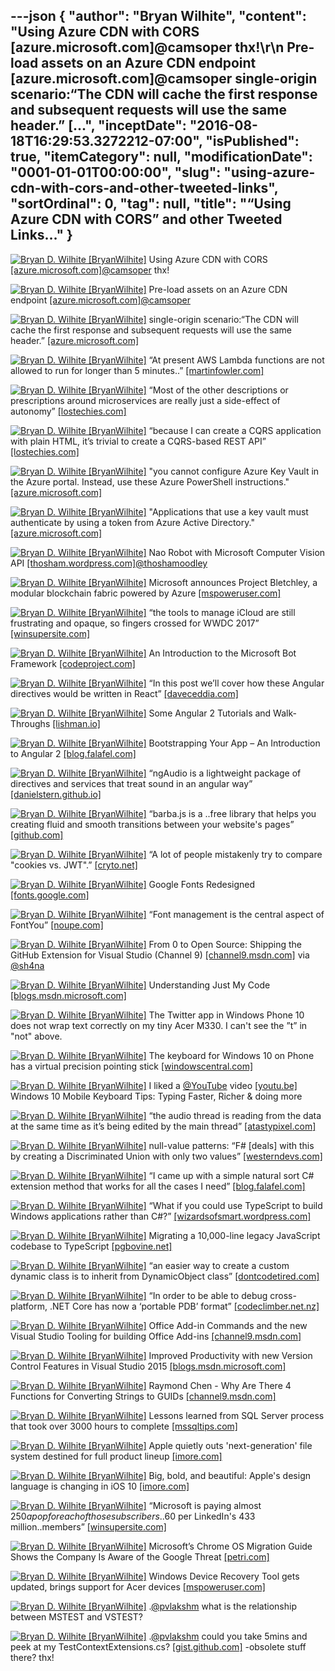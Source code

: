 ---json
{
  "author": "Bryan Wilhite",
  "content": "Using Azure CDN with CORS [azure.microsoft.com]@camsoper thx!\r\n     Pre-load assets on an Azure CDN endpoint [azure.microsoft.com]@camsoper single-origin scenario:“The CDN will cache the first response and subsequent requests will use the same header.” [...",
  "inceptDate": "2016-08-18T16:29:53.3272212-07:00",
  "isPublished": true,
  "itemCategory": null,
  "modificationDate": "0001-01-01T00:00:00",
  "slug": "using-azure-cdn-with-cors-and-other-tweeted-links",
  "sortOrdinal": 0,
  "tag": null,
  "title": "“Using Azure CDN with CORS” and other Tweeted Links…"
}
---

[<img alt="Bryan D. Wilhite [BryanWilhite]" src="https://songhay.blob.core.windows.net/shared-social-twitter/BryanWilhite.jpeg">](http://t.co/UNdqV0Z1zz "Bryan D. Wilhite [BryanWilhite]") Using Azure CDN with CORS [[azure.microsoft.com]](https://azure.microsoft.com/en-us/documentation/articles/cdn-cors/)[@camsoper](http://twitter.com/camsoper) thx! 

[<img alt="Bryan D. Wilhite [BryanWilhite]" src="https://songhay.blob.core.windows.net/shared-social-twitter/BryanWilhite.jpeg">](http://t.co/UNdqV0Z1zz "Bryan D. Wilhite [BryanWilhite]") Pre-load assets on an Azure CDN endpoint [[azure.microsoft.com]](https://azure.microsoft.com/en-us/documentation/articles/cdn-preload-endpoint/)[@camsoper](http://twitter.com/camsoper)

[<img alt="Bryan D. Wilhite [BryanWilhite]" src="https://songhay.blob.core.windows.net/shared-social-twitter/BryanWilhite.jpeg">](http://t.co/UNdqV0Z1zz "Bryan D. Wilhite [BryanWilhite]") single-origin scenario:“The CDN will cache the first response and subsequent requests will use the same header.” [[azure.microsoft.com]](https://azure.microsoft.com/en-us/documentation/articles/cdn-cors/)

[<img alt="Bryan D. Wilhite [BryanWilhite]" src="https://songhay.blob.core.windows.net/shared-social-twitter/BryanWilhite.jpeg">](http://t.co/UNdqV0Z1zz "Bryan D. Wilhite [BryanWilhite]") “At present AWS Lambda functions are not allowed to run for longer than 5 minutes..” [[martinfowler.com]](http://martinfowler.com/articles/serverless.html#unpacking-faas)

[<img alt="Bryan D. Wilhite [BryanWilhite]" src="https://songhay.blob.core.windows.net/shared-social-twitter/BryanWilhite.jpeg">](http://t.co/UNdqV0Z1zz "Bryan D. Wilhite [BryanWilhite]") “Most of the other descriptions or prescriptions around microservices are really just a side-effect of autonomy” [[lostechies.com]](https://lostechies.com/jimmybogard/2016/06/03/what-microservices-is-not/)

[<img alt="Bryan D. Wilhite [BryanWilhite]" src="https://songhay.blob.core.windows.net/shared-social-twitter/BryanWilhite.jpeg">](http://t.co/UNdqV0Z1zz "Bryan D. Wilhite [BryanWilhite]") “because I can create a CQRS application with plain HTML, it’s trivial to create a CQRS-based REST API” [[lostechies.com]](https://lostechies.com/jimmybogard/2016/06/01/cqrs-and-rest-the-perfect-match/)

[<img alt="Bryan D. Wilhite [BryanWilhite]" src="https://songhay.blob.core.windows.net/shared-social-twitter/BryanWilhite.jpeg">](http://t.co/UNdqV0Z1zz "Bryan D. Wilhite [BryanWilhite]") "you cannot configure Azure Key Vault in the Azure portal. Instead, use these Azure PowerShell instructions." [[azure.microsoft.com]](https://azure.microsoft.com/en-us/documentation/articles/key-vault-get-started/)

[<img alt="Bryan D. Wilhite [BryanWilhite]" src="https://songhay.blob.core.windows.net/shared-social-twitter/BryanWilhite.jpeg">](http://t.co/UNdqV0Z1zz "Bryan D. Wilhite [BryanWilhite]") "Applications that use a key vault must authenticate by using a token from Azure Active Directory." [[azure.microsoft.com]](https://azure.microsoft.com/en-us/documentation/articles/key-vault-get-started/)

[<img alt="Bryan D. Wilhite [BryanWilhite]" src="https://songhay.blob.core.windows.net/shared-social-twitter/BryanWilhite.jpeg">](http://t.co/UNdqV0Z1zz "Bryan D. Wilhite [BryanWilhite]") Nao Robot with Microsoft Computer Vision API [[thosham.wordpress.com]](https://thosham.wordpress.com/2016/06/04/nao-robot-with-microsoft-computer-vision-api/)[@thoshamoodley](http://twitter.com/thoshamoodley)

[<img alt="Bryan D. Wilhite [BryanWilhite]" src="https://songhay.blob.core.windows.net/shared-social-twitter/BryanWilhite.jpeg">](http://t.co/UNdqV0Z1zz "Bryan D. Wilhite [BryanWilhite]") Microsoft announces Project Bletchley, a modular blockchain fabric powered by Azure [[mspoweruser.com]](http://mspoweruser.com/microsoft-announces-project-bletchley-modular-blockchain-fabric-powered-azure/)

[<img alt="Bryan D. Wilhite [BryanWilhite]" src="https://songhay.blob.core.windows.net/shared-social-twitter/BryanWilhite.jpeg">](http://t.co/UNdqV0Z1zz "Bryan D. Wilhite [BryanWilhite]") “the tools to manage iCloud are still frustrating and opaque, so fingers crossed for WWDC 2017” [[winsupersite.com]](http://winsupersite.com/apple/wwdc-2106-how-apple-stacks-against-google-microsoft)

[<img alt="Bryan D. Wilhite [BryanWilhite]" src="https://songhay.blob.core.windows.net/shared-social-twitter/BryanWilhite.jpeg">](http://t.co/UNdqV0Z1zz "Bryan D. Wilhite [BryanWilhite]") An Introduction to the Microsoft Bot Framework [[codeproject.com]](http://www.codeproject.com/Articles/1106457/An-Introduction-to-the-Microsoft-Bot-Framework)

[<img alt="Bryan D. Wilhite [BryanWilhite]" src="https://songhay.blob.core.windows.net/shared-social-twitter/BryanWilhite.jpeg">](http://t.co/UNdqV0Z1zz "Bryan D. Wilhite [BryanWilhite]") “In this post we’ll cover how these Angular directives would be written in React” [[daveceddia.com]](https://daveceddia.com/angular-directives-mapped-to-react/)

[<img alt="Bryan D. Wilhite [BryanWilhite]" src="https://songhay.blob.core.windows.net/shared-social-twitter/BryanWilhite.jpeg">](http://t.co/UNdqV0Z1zz "Bryan D. Wilhite [BryanWilhite]") Some Angular 2 Tutorials and Walk-Throughs [[lishman.io]](http://lishman.io/)

[<img alt="Bryan D. Wilhite [BryanWilhite]" src="https://songhay.blob.core.windows.net/shared-social-twitter/BryanWilhite.jpeg">](http://t.co/UNdqV0Z1zz "Bryan D. Wilhite [BryanWilhite]") Bootstrapping Your App – An Introduction to Angular 2 [[blog.falafel.com]](http://blog.falafel.com/bootstrapping-your-app-an-introduction-to-angular-2/)

[<img alt="Bryan D. Wilhite [BryanWilhite]" src="https://songhay.blob.core.windows.net/shared-social-twitter/BryanWilhite.jpeg">](http://t.co/UNdqV0Z1zz "Bryan D. Wilhite [BryanWilhite]") “ngAudio is a lightweight package of directives and services that treat sound in an angular way” [[danielstern.github.io]](http://danielstern.github.io/ngAudio)

[<img alt="Bryan D. Wilhite [BryanWilhite]" src="https://songhay.blob.core.windows.net/shared-social-twitter/BryanWilhite.jpeg">](http://t.co/UNdqV0Z1zz "Bryan D. Wilhite [BryanWilhite]") “barba.js is a ..free library that helps you creating fluid and smooth transitions between your website's pages” [[github.com]](https://github.com/luruke/barba.js)

[<img alt="Bryan D. Wilhite [BryanWilhite]" src="https://songhay.blob.core.windows.net/shared-social-twitter/BryanWilhite.jpeg">](http://t.co/UNdqV0Z1zz "Bryan D. Wilhite [BryanWilhite]") “A lot of people mistakenly try to compare "cookies vs. JWT".” [[cryto.net]](http://cryto.net/~joepie91/blog/2016/06/13/stop-using-jwt-for-sessions/)

[<img alt="Bryan D. Wilhite [BryanWilhite]" src="https://songhay.blob.core.windows.net/shared-social-twitter/BryanWilhite.jpeg">](http://t.co/UNdqV0Z1zz "Bryan D. Wilhite [BryanWilhite]") Google Fonts Redesigned [[fonts.google.com]](https://fonts.google.com/)

[<img alt="Bryan D. Wilhite [BryanWilhite]" src="https://songhay.blob.core.windows.net/shared-social-twitter/BryanWilhite.jpeg">](http://t.co/UNdqV0Z1zz "Bryan D. Wilhite [BryanWilhite]") “Font management is the central aspect of FontYou” [[noupe.com]](http://www.noupe.com/essentials/fontyou-fonts-cloud-97959.html)

[<img alt="Bryan D. Wilhite [BryanWilhite]" src="https://songhay.blob.core.windows.net/shared-social-twitter/BryanWilhite.jpeg">](http://t.co/UNdqV0Z1zz "Bryan D. Wilhite [BryanWilhite]") From 0 to Open Source: Shipping the GitHub Extension for Visual Studio (Channel 9) [[channel9.msdn.com]](https://channel9.msdn.com/Events/dotnetConf/2016/From-0-to-Open-Source-Shipping-the-GitHub-Extension-for-Visual-Studio) via [@sh4na](http://twitter.com/sh4na)

[<img alt="Bryan D. Wilhite [BryanWilhite]" src="https://songhay.blob.core.windows.net/shared-social-twitter/BryanWilhite.jpeg">](http://t.co/UNdqV0Z1zz "Bryan D. Wilhite [BryanWilhite]") Understanding Just My Code [[blogs.msdn.microsoft.com]](https://blogs.msdn.microsoft.com/zainnab/2010/10/25/understanding-just-my-code/)

[<img alt="Bryan D. Wilhite [BryanWilhite]" src="https://songhay.blob.core.windows.net/shared-social-twitter/BryanWilhite.jpeg">](http://t.co/UNdqV0Z1zz "Bryan D. Wilhite [BryanWilhite]") The Twitter app in Windows Phone 10 does not wrap text correctly on my tiny Acer M330. I can't see the ”t” in "not" above. 

[<img alt="Bryan D. Wilhite [BryanWilhite]" src="https://songhay.blob.core.windows.net/shared-social-twitter/BryanWilhite.jpeg">](http://t.co/UNdqV0Z1zz "Bryan D. Wilhite [BryanWilhite]") The keyboard for Windows 10 on Phone has a virtual precision pointing stick [[windowscentral.com]](http://www.windowscentral.com/keyboard-windows-10-phone-has-virtual-precision-pointing-stick)

[<img alt="Bryan D. Wilhite [BryanWilhite]" src="https://songhay.blob.core.windows.net/shared-social-twitter/BryanWilhite.jpeg">](http://t.co/UNdqV0Z1zz "Bryan D. Wilhite [BryanWilhite]") I liked a [@YouTube](http://twitter.com/YouTube) video [[youtu.be]](http://youtu.be/MrxZ5ojyG7Y?a) Windows 10 Mobile Keyboard Tips: Typing Faster, Richer &amp; doing more 

[<img alt="Bryan D. Wilhite [BryanWilhite]" src="https://songhay.blob.core.windows.net/shared-social-twitter/BryanWilhite.jpeg">](http://t.co/UNdqV0Z1zz "Bryan D. Wilhite [BryanWilhite]") “the audio thread is reading from the data at the same time as it’s being edited by the main thread” [[atastypixel.com]](http://atastypixel.com/blog/four-common-mistakes-in-audio-development/)

[<img alt="Bryan D. Wilhite [BryanWilhite]" src="https://songhay.blob.core.windows.net/shared-social-twitter/BryanWilhite.jpeg">](http://t.co/UNdqV0Z1zz "Bryan D. Wilhite [BryanWilhite]") null-value patterns: “F# [deals] with this by creating a Discriminated Union with only two values” [[westerndevs.com]](http://www.westerndevs.com/Fsharp/Functional-programming/maybe-null-is-not-an-option/)

[<img alt="Bryan D. Wilhite [BryanWilhite]" src="https://songhay.blob.core.windows.net/shared-social-twitter/BryanWilhite.jpeg">](http://t.co/UNdqV0Z1zz "Bryan D. Wilhite [BryanWilhite]") “I came up with a simple natural sort C# extension method that works for all the cases I need” [[blog.falafel.com]](http://blog.falafel.com/simple-natural-sort/)

[<img alt="Bryan D. Wilhite [BryanWilhite]" src="https://songhay.blob.core.windows.net/shared-social-twitter/BryanWilhite.jpeg">](http://t.co/UNdqV0Z1zz "Bryan D. Wilhite [BryanWilhite]") “What if you could use TypeScript to build Windows applications rather than C#?” [[wizardsofsmart.wordpress.com]](https://wizardsofsmart.wordpress.com/2016/06/14/net-fatigue/)

[<img alt="Bryan D. Wilhite [BryanWilhite]" src="https://songhay.blob.core.windows.net/shared-social-twitter/BryanWilhite.jpeg">](http://t.co/UNdqV0Z1zz "Bryan D. Wilhite [BryanWilhite]") Migrating a 10,000-line legacy JavaScript codebase to TypeScript [[pgbovine.net]](http://www.pgbovine.net/migrating-legacy-codebase-to-typescript.htm)

[<img alt="Bryan D. Wilhite [BryanWilhite]" src="https://songhay.blob.core.windows.net/shared-social-twitter/BryanWilhite.jpeg">](http://t.co/UNdqV0Z1zz "Bryan D. Wilhite [BryanWilhite]") “an easier way to create a custom dynamic class is to inherit from DynamicObject class” [[dontcodetired.com]](http://dontcodetired.com/blog/post/Creating-Your-Own-Custom-Dynamic-C-Classes)

[<img alt="Bryan D. Wilhite [BryanWilhite]" src="https://songhay.blob.core.windows.net/shared-social-twitter/BryanWilhite.jpeg">](http://t.co/UNdqV0Z1zz "Bryan D. Wilhite [BryanWilhite]") “In order to be able to debug cross-platform, .NET Core has now a ‘portable PDB’ format” [[codeclimber.net.nz]](http://codeclimber.net.nz/archive/2016/05/20/How-to-debug-NET-Core-RC2-app-with-Visual-Studio.aspx)

[<img alt="Bryan D. Wilhite [BryanWilhite]" src="https://songhay.blob.core.windows.net/shared-social-twitter/BryanWilhite.jpeg">](http://t.co/UNdqV0Z1zz "Bryan D. Wilhite [BryanWilhite]") Office Add-in Commands and the new Visual Studio Tooling for building Office Add-ins [[channel9.msdn.com]](https://channel9.msdn.com/Shows/Office-Dev-Show/Office-Dev-Show-Episode-33-Add-in-Commands-and-new-Office-tooling-for-Visual-Studio)

[<img alt="Bryan D. Wilhite [BryanWilhite]" src="https://songhay.blob.core.windows.net/shared-social-twitter/BryanWilhite.jpeg">](http://t.co/UNdqV0Z1zz "Bryan D. Wilhite [BryanWilhite]") Improved Productivity with new Version Control Features in Visual Studio 2015 [[blogs.msdn.microsoft.com]](https://blogs.msdn.microsoft.com/visualstudio/2016/06/15/improved-productivity-with-new-version-control-features-in-visual-studio-2015/)

[<img alt="Bryan D. Wilhite [BryanWilhite]" src="https://songhay.blob.core.windows.net/shared-social-twitter/BryanWilhite.jpeg">](http://t.co/UNdqV0Z1zz "Bryan D. Wilhite [BryanWilhite]") Raymond Chen - Why Are There 4 Functions for Converting Strings to GUIDs [[channel9.msdn.com]](https://channel9.msdn.com/Blogs/One-Dev-Minute/One-Dev-Question-with-Raymond-Chen-Why-Are-There-4-Functions-for-Converting-Strings-to-GUIDs)

[<img alt="Bryan D. Wilhite [BryanWilhite]" src="https://songhay.blob.core.windows.net/shared-social-twitter/BryanWilhite.jpeg">](http://t.co/UNdqV0Z1zz "Bryan D. Wilhite [BryanWilhite]") Lessons learned from SQL Server process that took over 3000 hours to complete [[mssqltips.com]](https://www.mssqltips.com/sqlservertip/4321/lessons-learned-from-sql-server-process-that-took-over-3000-hours-to-complete/)

[<img alt="Bryan D. Wilhite [BryanWilhite]" src="https://songhay.blob.core.windows.net/shared-social-twitter/BryanWilhite.jpeg">](http://t.co/UNdqV0Z1zz "Bryan D. Wilhite [BryanWilhite]") Apple quietly outs 'next-generation' file system destined for full product lineup [[imore.com]](http://www.imore.com/apple-quietly-outs-next-generation-file-system-destined-full-product-lineup)

[<img alt="Bryan D. Wilhite [BryanWilhite]" src="https://songhay.blob.core.windows.net/shared-social-twitter/BryanWilhite.jpeg">](http://t.co/UNdqV0Z1zz "Bryan D. Wilhite [BryanWilhite]") Big, bold, and beautiful: Apple's design language is changing in iOS 10 [[imore.com]](http://www.imore.com/big-bold-and-beautiful-apples-design-language-changing-ios-10)

[<img alt="Bryan D. Wilhite [BryanWilhite]" src="https://songhay.blob.core.windows.net/shared-social-twitter/BryanWilhite.jpeg">](http://t.co/UNdqV0Z1zz "Bryan D. Wilhite [BryanWilhite]") “Microsoft is paying almost $250 a pop for each of those subscribers..$60 per LinkedIn's 433 million..members” [[winsupersite.com]](http://winsupersite.com/microsoft/any-way-you-slice-it-microsofts-linkedin-deal-rich)

[<img alt="Bryan D. Wilhite [BryanWilhite]" src="https://songhay.blob.core.windows.net/shared-social-twitter/BryanWilhite.jpeg">](http://t.co/UNdqV0Z1zz "Bryan D. Wilhite [BryanWilhite]") Microsoft’s Chrome OS Migration Guide Shows the Company Is Aware of the Google Threat [[petri.com]](https://www.petri.com/microsofts-chrome-os-migration-guide-shows-company-aware-google-threat)

[<img alt="Bryan D. Wilhite [BryanWilhite]" src="https://songhay.blob.core.windows.net/shared-social-twitter/BryanWilhite.jpeg">](http://t.co/UNdqV0Z1zz "Bryan D. Wilhite [BryanWilhite]") Windows Device Recovery Tool gets updated, brings support for Acer devices [[mspoweruser.com]](http://mspoweruser.com/windows-device-recovery-tool-gets-updated-brings-support-for-acer-devices/)

[<img alt="Bryan D. Wilhite [BryanWilhite]" src="https://songhay.blob.core.windows.net/shared-social-twitter/BryanWilhite.jpeg">](http://t.co/UNdqV0Z1zz "Bryan D. Wilhite [BryanWilhite]") .[@pvlakshm](http://twitter.com/pvlakshm) what is the relationship between MSTEST and VSTEST? 

[<img alt="Bryan D. Wilhite [BryanWilhite]" src="https://songhay.blob.core.windows.net/shared-social-twitter/BryanWilhite.jpeg">](http://t.co/UNdqV0Z1zz "Bryan D. Wilhite [BryanWilhite]") .[@pvlakshm](http://twitter.com/pvlakshm) could you take 5mins and peek at my TestContextExtensions.cs? [[gist.github.com]](https://gist.github.com/BryanWilhite/0d84b6fe156a690eff5231406fd00770) -obsolete stuff there? thx!
